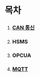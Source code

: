 # 목차

1. ### [ CAN 통신 ](https://github.com/pjs77ww/NetworkingProtocols_study/blob/master/CAN/CAN%20%ED%86%B5%EC%8B%A0.md)

2. ### HSMS

3. ### OPCUA

4. ### [MQTT]()